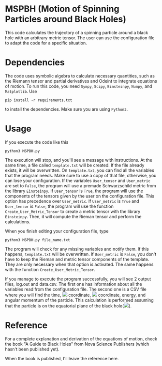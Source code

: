 # MSPBH (Motion of Spinning Particles around Black Holes)

This code calculates the trajectory of a spinning particle around a black hole with an arbitrary metric tensor. The user can use the configuration file to adapt the code for a specific situation.

# Dependencies

The code uses symbolic algebra to calculate necessary quantities, such as the Riemann tensor and partial derivatives and Odeint to integrate equations of motion. To run this code, you need `Sympy`, `Scipy`, `Einsteinpy`, `Numpy`, and `Matplotlib`.  Use 
```
pip install -r requirements.txt
```
to install the dependencies. Make sure you are using `Python3`.

# Usage

If you execute the code like this
```
python3 MSPBH.py
```
The execution will stop, and you'll see a message with instructions. At the same time, a file called `template.txt` will be created. If the file already exists, it will be overwritten. On `template.txt`, you can find all the variables that the program needs. Make sure to use a copy of that file, otherwise, you can lose your configuration. If the variables `User_tensor` and `User_metric` are set to `False`, the program will use a premade Schwarzschild metric from the library `Einsteinpy`. If `User_tensor` is `True`, the program will use the components of the tensors given by the user on the configuration file. This option has precedence over `User_metric`. If `User_metric` is `True` and `User_tensor` is `False`, the program will use the function `Create_User_Metric_Tensor` to create a metric tensor with the library `Einsteinpy`. Then, it will compute the Rieman tensor and perform the calculations. 

When you finish editing your configuration file, type 
```
python3 MSPBH.py file_name.txt
```
The program will check for any missing variables and notify them. If this happens, `template.txt` will be overwritten. If `User_metric` is `False`, you don't have to keep the Rieman and metric tensor components of the template. They are only necessary when that option is activated. The same happens with the function `Create_User_Metric_Tensor`.

If you manage to execute the program successfully, you will see 2 output files, log.out and data.csv. The first one has information about all the variables read from the configuration file. The second one is a CSV file where you will find the time, <img src="https://render.githubusercontent.com/render/math?math=r"> coordinate, <img src="https://render.githubusercontent.com/render/math?math=\phi"> coordinate, energy, and angular momentum of the particle. This calculation is performed assuming that the particle is on the equatorial plane of the black hole(<img src="https://render.githubusercontent.com/render/math?math=\theta = \pi/2">). 

# Reference

For a complete explanation and derivation of the equations of motion, check the book "A Guide to Black Holes" from Nova Science Publishers (which hasn't been published yet).

When the book is published, I'll leave the reference here.
